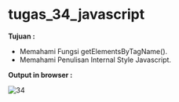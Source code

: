 # tugas_34_javascript

<b>Tujuan : </b>
<ul>
  <li>Memahami Fungsi getElementsByTagName().</li>
  <li>Memahami Penulisan Internal Style Javascript.</li>
</ul>

<b>Output in browser : </b>

![34](https://user-images.githubusercontent.com/92837751/184478417-e21a0fb8-96b2-469f-99f1-ce4cb1aba265.jpg)
